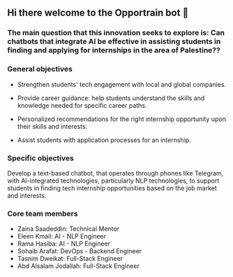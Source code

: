## Hi there welcome to the Opportrain bot 👋



### The main question that this innovation seeks to explore is: Can chatbots that integrate AI be effective in assisting students in finding and applying for internships in the area of Palestine??

### General objectives

- Strengthen students' tech engagement with local and global companies.  

- Provide career guidance: help students understand the skills and knowledge needed for specific career paths.

- Personalized recommendations for the right internship opportunity upon their skills and interests.

- Assist students with application processes for an internship.

### Specific objectives

Develop a text-based chatbot, that operates through phones like Telegram, with AI-integrated technologies, particularly NLP technologies, to support students in finding tech internship opportunities based on the job market and interests. 

### Core team members

- Zaina Saadeddin: Technical Mentor
- Eleen Kmail: AI - NLP  Engineer 
- Rama Hasiba: AI - NLP  Engineer 
- Sohaib Arafat: DevOps - Backend Engineer
- Tasnim Dweikat: Full-Stack Engineer
- Abd Alsalam Jodallah: Full-Stack Engineer


